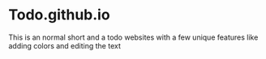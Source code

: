 # Todo.github.io
This is an normal short and a todo websites with a few unique features like adding colors and editing the text 
